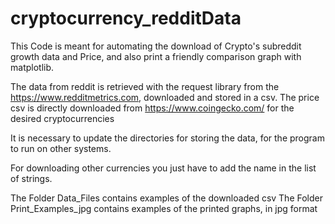 # cryptocurrency_redditData
This Code is meant for automating the download of Crypto's subreddit growth data and Price, and also print a friendly comparison graph with matplotlib.

The data from reddit is retrieved with the request library from the https://www.redditmetrics.com, downloaded and stored in a csv. 
The price csv is directly downloaded from https://www.coingecko.com/ for the desired cryptocurrencies 

It is necessary to update the directories for storing the data, for the program to run on other systems.

For downloading other currencies you just have to add the name in the list of strings.

The Folder Data_Files contains examples of the downloaded csv 
The Folder Print_Examples_jpg contains examples of the printed graphs, in jpg format 




